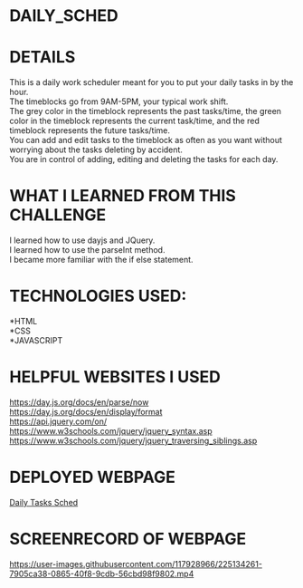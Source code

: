 # DAILY_SCHED

# DETAILS
This is a daily work scheduler meant for you to put your daily tasks in by the hour.<br>
The timeblocks go from 9AM-5PM, your typical work shift.<br>
The grey color in the timeblock represents the past tasks/time, the green color in the timeblock represents the current task/time, and the red timeblock represents the future tasks/time.<br>
You can add and edit tasks to the timeblock as often as you want without worrying about the tasks deleting by accident.<br>
You are in control of adding, editing and deleting the tasks for each day.


# WHAT I LEARNED FROM THIS CHALLENGE
I learned how to use dayjs and JQuery.<br>
I learned how to use the parseInt method.<br>
I became more familiar with the if else statement.<br>

# TECHNOLOGIES USED:
*HTML
<br>
*CSS
<br>
*JAVASCRIPT

# HELPFUL WEBSITES I USED
https://day.js.org/docs/en/parse/now <br>
https://day.js.org/docs/en/display/format <br>
https://api.jquery.com/on/ <br>
https://www.w3schools.com/jquery/jquery_syntax.asp <br>
https://www.w3schools.com/jquery/jquery_traversing_siblings.asp 

# DEPLOYED WEBPAGE

<a href="https://lianajayde.github.io/Work_Sched/">Daily Tasks Sched</a><br>


# SCREENRECORD OF WEBPAGE<BR>
  
  
  

https://user-images.githubusercontent.com/117928966/225134261-7905ca38-0865-40f8-9cdb-56cbd98f9802.mp4


  
